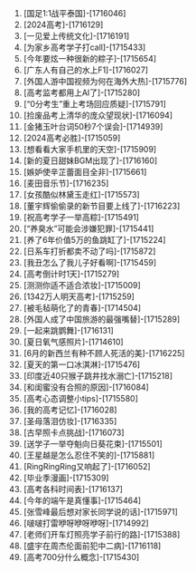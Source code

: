 
1. [国足1:1战平泰国]-[1716046]
1. [2024高考]-[1716129]
1. [一见爱上传统文化]-[1716191]
1. [为家乡高考学子打call]-[1715433]
1. [今年要炫一种很新的粽子]-[1715654]
1. [广东人有自己的水上F1]-[1716027]
1. [外国人游中国视频为何在海外大热]-[1715776]
1. [高考监考都用上AI了]-[1715280]
1. [“0分考生”重上考场回应质疑]-[1715791]
1. [捡废品考上清华的庞众望现状]-[1716094]
1. [金猪玉叶台词50秒7个误会]-[1714939]
1. [2024高考必胜]-[1715059]
1. [想看看大家手机里的天空]-[1715909]
1. [新的夏日甜妹BGM出现了]-[1716160]
1. [嫉妒使辛芷蕾面目全非]-[1715661]
1. [麦田音乐节]-[1716235]
1. [女孩酷似林黛玉走红]-[1715573]
1. [董宇辉偷偷录的新节目要上线了]-[1716223]
1. [祝高考学子一举高粽]-[1715491]
1. [“养臭水”可能会涉嫌犯罪]-[1715441]
1. [养了6年价值5万的鱼跳缸了]-[1715224]
1. [日系车打折都卖不动了吗]-[1715872]
1. [我丑怎么了我儿子好看啊]-[1715459]
1. [高考倒计时1天]-[1715279]
1. [测测你适不适合浓妆]-[1715009]
1. [1342万人明天高考]-[1715259]
1. [被毛毡萌化了的青春]-[1714504]
1. [外国人成了中国旅游的最强嘴替]-[1715289]
1. [一起来跳鹦舞]-[1716131]
1. [夏日氧气感照片]-[1714610]
1. [6月的新西兰有种不顾人死活的美]-[1716225]
1. [夏天的第一口冰淇淋]-[1715476]
1. [印度近40只猴子跳井找水溺亡]-[1715218]
1. [和闺蜜没有合照的原因]-[1716084]
1. [高考心态调整小tips]-[1715580]
1. [我的高考记忆]-[1716028]
1. [圣母落泪仿妆]-[1716335]
1. [古早照卡点挑战]-[1716073]
1. [送学子一举夺魁向日葵花束]-[1715501]
1. [王星越是怎么忍住不笑的]-[1715881]
1. [RingRingRing又响起了]-[1716052]
1. [毕业季漫画]-[1715309]
1. [高考各科时间表]-[1716137]
1. [今年的端午是真懂事]-[1715464]
1. [张雪峰最后想对家长同学说的话]-[1715971]
1. [啵啵打雷咿呀咿呀咿呀]-[1714992]
1. [老师们开车灯照亮学子前行的路]-[1715388]
1. [盛宇在周杰伦面前犯中二病]-[1716118]
1. [高考700分什么概念]-[1715430]